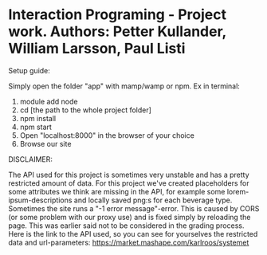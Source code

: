 Interaction Programing - Project work.
Authors: Petter Kullander, William Larsson, Paul Listi
=================================================

Setup guide:

Simply open the folder "app" with mamp/wamp or npm. Ex in terminal:

1. module add node
2. cd [the path to the whole project folder]
3. npm install
4. npm start
5. Open "localhost:8000" in the browser of your choice
6. Browse our site



DISCLAIMER:

The API used for this project is sometimes very unstable and has a pretty restricted amount of data. For this project we've created placeholders for some attributes we think are missing in the API, for example some lorem-ipsum-descriptions and locally saved png:s for each beverage type.
Sometimes the site runs a "-1 error message"-error. This is caused by CORS (or some problem with our proxy use) and is fixed simply by reloading the page. This was earlier said not to be considered in the grading process.
Here is the link to the API used, so you can see for yourselves the restricted data and url-parameters: https://market.mashape.com/karlroos/systemet
